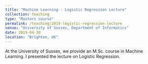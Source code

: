 ```yaml
---
title: "Machine Learning - Logistic Regression Lecture"
collection: teaching
type: "Masters course"
permalink: /teaching/2019-logistic-regression-lecture
venue: "University of Sussex, Department of Informatics"
date: 2019-04-30
location: "Brighton, UK"
---
```


At the University of Sussex, we provide an M.Sc. course in Machine Learning.
I presented the lecture on Logistic Regression. 